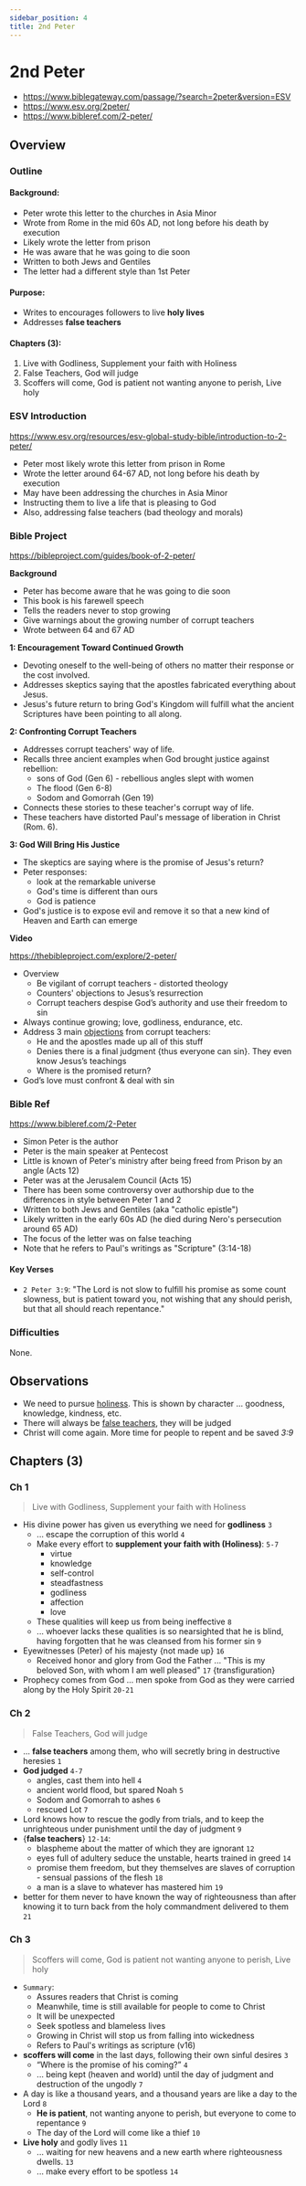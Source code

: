 ```yaml
---
sidebar_position: 4
title: 2nd Peter
---
```


# 2nd Peter

- https://www.biblegateway.com/passage/?search=2peter&version=ESV
- https://www.esv.org/2peter/
- https://www.bibleref.com/2-peter/

## Overview

### Outline

#### Background:

- Peter wrote this letter to the churches in Asia Minor
- Wrote from Rome in the mid 60s AD, not long before his death by execution
- Likely wrote the letter from prison
- He was aware that he was going to die soon
- Written to both Jews and Gentiles
- The letter had a different style than 1st Peter

#### Purpose:

- Writes to encourages followers to live **holy lives**
- Addresses **false teachers**

#### Chapters (3):

1. Live with Godliness, Supplement your faith with Holiness
2. False Teachers, God will judge
3. Scoffers will come, God is patient not wanting anyone to perish, Live holy

### ESV Introduction
https://www.esv.org/resources/esv-global-study-bible/introduction-to-2-peter/

- Peter most likely wrote this letter from prison in Rome
- Wrote the letter around 64-67 AD, not long before his death by execution
- May have been addressing the churches in Asia Minor
- Instructing them to live a life that is pleasing to God
- Also, addressing false teachers (bad theology and morals)

### Bible Project
https://bibleproject.com/guides/book-of-2-peter/

**Background**
- Peter has become aware that he was going to die soon
- This book is his farewell speech
- Tells the readers never to stop growing
- Give warnings about the growing number of corrupt teachers
- Wrote between 64 and 67 AD

**1: Encouragement Toward Continued Growth**
- Devoting oneself to the well-being of others no matter their response or the cost involved.
- Addresses skeptics saying that the apostles fabricated everything about Jesus.
- Jesus's future return to bring God's Kingdom will fulfill what the ancient Scriptures have been pointing to all along.

**2: Confronting Corrupt Teachers**
- Addresses corrupt teachers' way of life.
- Recalls three ancient examples when God brought justice against rebellion:
  - sons of God (Gen 6) - rebellious angles slept with women
  - The flood (Gen 6-8)
  - Sodom and Gomorrah (Gen 19)
- Connects these stories to these teacher's corrupt way of life.
- These teachers have distorted Paul's message of liberation in Christ (Rom. 6).

**3: God Will Bring His Justice**
- The skeptics are saying where is the promise of Jesus's return?
- Peter responses:
  - look at the remarkable universe
  - God's time is different than ours
  - God is patience
- God's justice is to expose evil and remove it so that a new kind of Heaven and Earth can emerge

**Video**

https://thebibleproject.com/explore/2-peter/

- Overview
    - Be vigilant of corrupt teachers - distorted theology
    - Counters' objections to Jesus’s resurrection
    - Corrupt teachers despise God’s authority and use their freedom to sin
- Always continue growing; love, godliness, endurance, etc.
- Address 3 main <ins>objections</ins> from corrupt teachers:
    - He and the apostles made up all of this stuff
    - Denies there is a final judgment {thus everyone can sin}. They even know Jesus’s teachings
    - Where is the promised return?
- God’s love must confront & deal with sin


### Bible Ref
https://www.bibleref.com/2-Peter

- Simon Peter is the author
- Peter is the main speaker at Pentecost
- Little is known of Peter's ministry after being freed from Prison by an angle (Acts 12)
- Peter was at the Jerusalem Council (Acts 15)
- There has been some controversy over authorship due to the differences in style between Peter 1 and 2
- Written to both Jews and Gentiles (aka "catholic epistle")
- Likely written in the early 60s AD (he died during Nero's persecution around 65 AD)
- The focus of the letter was on false teaching
- Note that he refers to Paul's writings as "Scripture" (3:14-18)

#### Key Verses

- `2 Peter 3:9`: "The Lord is not slow to fulfill his promise as some count slowness, but is patient toward you, not wishing that any should perish, but that all should reach repentance."

### Difficulties
None.

## Observations

- We need to pursue <ins>holiness</ins>. This is shown by character ... goodness, knowledge, kindness, etc.
- There will always be <u>false teachers</u>, they will be judged
- Christ will come again. More time for people to repent and be saved *3:9*


## Chapters (3)

### Ch 1

> Live with Godliness, Supplement your faith with Holiness

- His divine power has given us everything we need for **godliness** `3`
  - ... escape the corruption of this world `4`
  - Make every effort to **supplement your faith with (Holiness)**: `5-7`
    - virtue
    - knowledge
    - self-control
    - steadfastness
    - godliness
    - affection
    - love
  - These qualities will keep us from being ineffective `8`
  - ... whoever lacks these qualities is so nearsighted that he is blind, having forgotten that he was cleansed from his former sin `9`
- Eyewitnesses (Peter) of his majesty {not made up} `16`
  - Received honor and glory from God the Father ... "This is my beloved Son, with whom I am well pleased" `17` {transfiguration}
- Prophecy comes from God ... men spoke from God as they were carried along by the Holy Spirit `20-21`

### Ch 2

> False Teachers, God will judge

- ... **false teachers** among them, who will secretly bring in destructive heresies `1`
- **God judged** `4-7`
    - angles, cast them into hell `4`
    - ancient world flood, but spared Noah `5`
    - Sodom and Gomorrah to ashes `6`
    - rescued Lot `7`
- Lord knows how to rescue the godly from trials, and to keep the unrighteous under punishment until the day of judgment `9`
- {**false teachers**} `12-14`:
  - blaspheme about the matter of which they are ignorant `12`
  - eyes full of adultery seduce the unstable, hearts trained in greed `14`
  - promise them freedom, but they themselves are slaves of corruption - sensual passions of the flesh `18`
  - a man is a slave to whatever has mastered him `19`
- better for them never to have known the way of righteousness than after knowing it to turn back from the holy commandment delivered to them `21`

### Ch 3

> Scoffers will come, God is patient not wanting anyone to perish, Live holy

-  `Summary`:
    - Assures readers that Christ is coming
    - Meanwhile, time is still available for people to come to Christ
    - It will be unexpected
    - Seek spotless and blameless lives
    - Growing in Christ will stop us from falling into wickedness
    - Refers to Paul's writings as scripture (v16)
- **scoffers will come** in the last days, following their own sinful desires `3`
  - “Where is the promise of his coming?” `4`
  - ... being kept (heaven and world) until the day of judgment and destruction of the ungodly `7`
- A day is like a thousand years, and a thousand years are like a day to the Lord `8`
  - **He is patient**, not wanting anyone to perish, but everyone to come to repentance `9`
  - The day of the Lord will come like a thief `10`
- **Live holy** and godly lives `11`
  - ... waiting for new heavens and a new earth where righteousness dwells. `13`
  - ... make every effort to be spotless `14`

